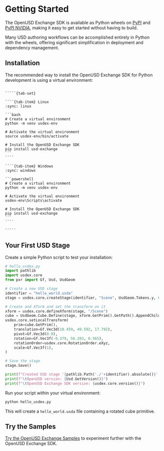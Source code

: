 # Getting Started

The OpenUSD Exchange SDK is available as Python wheels on [PyPI](https://pypi.org/project/usd-exchange/) and [PyPI NVIDIA](https://pypi.nvidia.com/), making it easy to get started without having to build.

Many USD authoring workflows can be accomplished entirely in Python with the wheels, offering significant simplification in deployment and dependency management.

## Installation

The recommended way to install the OpenUSD Exchange SDK for Python development is using a virtual environment:

``````{card}

`````{tab-set}

````{tab-item} Linux
:sync: linux

```bash
# Create a virtual environment
python -m venv usdex-env

# Activate the virtual environment
source usdex-env/bin/activate

# Install the OpenUSD Exchange SDK
pip install usd-exchange
```
````

````{tab-item} Windows
:sync: windows

```powershell
# Create a virtual environment
python -m venv usdex-env

# Activate the virtual environment
usdex-env\Scripts\activate

# Install the OpenUSD Exchange SDK
pip install usd-exchange
```
````

`````

``````

## Your First USD Stage

Create a simple Python script to test your installation:

```python
# hello_usdex.py
import pathlib
import usdex.core
from pxr import Gf, Usd, UsdGeom

# Create a new USD stage
identifier = "hello_world.usda"
stage = usdex.core.createStage(identifier, "Scene", UsdGeom.Tokens.y, 0.01, "OpenUSD Exchange SDK Example")

# Create and Xform and set the transform on it
xform = usdex.core.defineXform(stage, "/Scene")
cube = UsdGeom.Cube.Define(stage, xform.GetPrim().GetPath().AppendChild("Cube"))
usdex.core.setLocalTransform(
    prim=cube.GetPrim(),
    translation=Gf.Vec3d(10.459, 49.592, 17.792),
    pivot=Gf.Vec3d(0.0),
    rotation=Gf.Vec3f(-0.379, 56.203, 0.565),
    rotationOrder=usdex.core.RotationOrder.eXyz,
    scale=Gf.Vec3f(1),
)

# Save the stage
stage.Save()

print(f"Created USD stage '{pathlib.Path('./'+identifier).absolute()}' using:")
print(f"\tOpenUSD version: {Usd.GetVersion()}")
print(f"\tOpenUSD Exchange SDK version: {usdex.core.version()}")
```

Run your script within your virtual environment:

```bash
python hello_usdex.py
```

This will create a `hello_world.usda` file containing a rotated cube primitive.

## Try the Samples

[Try the OpenUSD Exchange Samples](./try-samples.md) to experiment further with the OpenUSD Exchange SDK.

